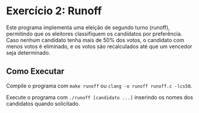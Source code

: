 # Exercício 2: Runoff

Este programa implementa uma eleição de segundo turno (runoff), permitindo que os eleitores classifiquem os candidatos por preferência. Caso nenhum candidato tenha mais de 50% dos votos, o candidato com menos votos é eliminado, e os votos são recalculados até que um vencedor seja determinado.

## Como Executar

Compile o programa com `make runoff` ou `clang -o runoff runoff.c -lcs50`.

Execute o programa com `./runoff [candidato ...]` inserindo os nomes dos candidatos quando solicitado.

